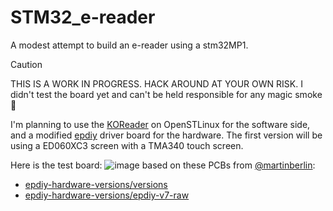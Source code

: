 # STM32_e-reader
A modest attempt to build an e-reader using a stm32MP1.


> [!CAUTION]
> THIS IS A WORK IN PROGRESS. HACK AROUND AT YOUR OWN RISK.
> I didn't test the board yet and can't be held responsible for any magic smoke 💨

I'm planning to use the [KOReader](https://github.com/koreader/koreader) on OpenSTLinux for the software side, and a modified [epdiy](https://github.com/vroland/epdiy/) driver board for the hardware.
The first version will be using a ED060XC3 screen with a TMA340 touch screen.

Here is the test board:
![image](https://github.com/user-attachments/assets/17122cc1-8a4d-4769-a7da-7a5c22921c24)
based on these PCBs from [@martinberlin](https://github.com/martinberlin):

* [epdiy-hardware-versions/versions](https://github.com/martinberlin/epdiy-hardware-versions/tree/main/versions)
* [epdiy-hardware-versions/epdiy-v7-raw](https://github.com/martinberlin/epdiy-hardware-versions/tree/main/epdiy-v7-raw)
